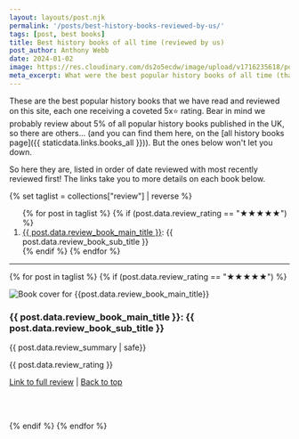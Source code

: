 ```yaml
---
layout: layouts/post.njk
permalink: '/posts/best-history-books-reviewed-by-us/'
tags: [post, best books]
title: Best history books of all time (reviewed by us)
post_author: Anthony Webb
date: 2024-01-02
image: https://res.cloudinary.com/ds2o5ecdw/image/upload/v1716235618/posts/ThirdAnniversary.jpg
meta_excerpt: What were the best popular history books of all time (that have been reviewed by us)? Here are our favourites.
---
```


These are the best popular history books that we have read and reviewed on this site, each one receiving a coveted 5x⭐ rating. Bear in mind we probably review about 5% of all popular history books published in the UK, so there are others... (and you can find them here, on the [all history books page]({{ staticdata.links.books_all }})). But the ones below won't let you down.

So here they are, listed in order of date reviewed with most recently reviewed first! The links take you to more details on each book below.

{% set taglist = collections["review"] | reverse %}

<ol>
{% for post in taglist %}
{% if (post.data.review_rating == "★★★★★") %}
<li><a href="#{{ post.data.review_book_main_title }}">{{ post.data.review_book_main_title }}</a>: {{ post.data.review_book_sub_title }}</li>
{% endif %}
{% endfor %}
</ol>

<hr>

{% for post in taglist %}
{% if (post.data.review_rating == "★★★★★") %}

<div class="grid_post_container grid_post_review summary_text fix-children pad-top-10" id="{{ post.data.review_book_main_title }}">
<img loading="lazy" class="grid_post_bookimage" src="{{post.data.review_book_image_small_url | replace("upload/","upload/f_auto/")}}" alt="Book cover for {{post.data.review_book_main_title}}">
<h3 class="grid_post_title">{{ post.data.review_book_main_title }}: {{ post.data.review_book_sub_title }}</h3>
<p class="pad-top-20"> {{ post.data.review_summary | safe}}</p>
<p> {{ post.data.review_rating }}</p>
<p> <a href="{{ post.url }}">Link to full review</a> | <a href="#booklist">Back to top</a></p>
</div>
<br>
<br>

{% endif %}
{% endfor %}
